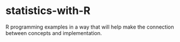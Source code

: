 # statistics-with-R
R programming examples in a way that will help make the connection between concepts and implementation.
